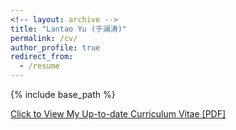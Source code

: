 ```yaml
---
<!-- layout: archive -->
title: "Lantao Yu (于澜涛)"
permalink: /cv/
author_profile: true
redirect_from:
  - /resume
---
```


{% include base_path %}

[Click to View My Up-to-date Curriculum Vitae [PDF]](http://lantaoyu.github.io/files/resume.pdf)

<!-- <embed src="http://lantaoyu.com/files/lantaoyu_cv.pdf" width="650" height="1800" type='application/pdf'> -->

